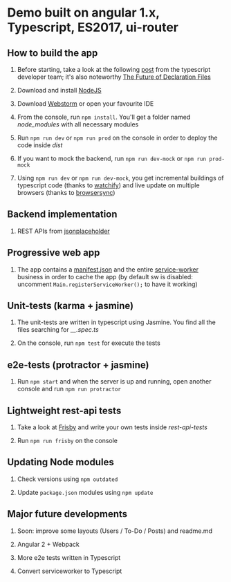 Demo built on angular 1.x, Typescript, ES2017, ui-router
=========

## How to build the app

1. Before starting, take a look at the following [post](http://www.typescriptlang.org/docs/handbook/gulp.html) from the typescript developer team; it's also noteworthy [The Future of Declaration Files](https://blogs.msdn.microsoft.com/typescript/2016/06/15/the-future-of-declaration-files/)

2. Download and install [NodeJS](https://nodejs.org/en/)

3. Download [Webstorm](https://www.jetbrains.com/webstorm/) or open your favourite IDE

4. From the console, run ``npm install``. You'll get a folder named *node_modules* with all necessary modules

5. Run ``npm run dev`` or ``npm run prod`` on the console in order to deploy the code inside *dist* 

6. If you want to mock the backend, run ``npm run dev-mock`` or ``npm run prod-mock``

7. Using ``npm run dev`` or ``npm run dev-mock``, you get incremental buildings of typescript code (thanks to [watchify](https://www.npmjs.com/package/watchify)) and live update on multiple browsers (thanks to [browsersync](https://browsersync.io))
   
## Backend implementation 

1. REST APIs from [jsonplaceholder](https://jsonplaceholder.typicode.com)

## Progressive web app 

1. The app contains a [manifest.json](https://developers.google.com/web/fundamentals/engage-and-retain/web-app-manifest/) and the entire [service-worker](https://developers.google.com/web/fundamentals/getting-started/primers/service-workers) business in order to cache the app (by default sw is disabled: uncomment ``Main.registerServiceWorker();`` to have it working)

## Unit-tests (karma + jasmine)

1. The unit-tests are written in typescript using Jasmine. You find all the files searching for *__.spec.ts*
 
2. On the console, run ``npm test`` for execute the tests

## e2e-tests (protractor + jasmine)

1. Run ``npm start`` and when the server is up and running, open another console and run ``npm run protractor``

## Lightweight rest-api tests

1. Take a look at [Frisby](http://frisbyjs.com) and write your own tests inside *rest-api-tests*

2. Run ``npm run frisby`` on the console

## Updating Node modules

1. Check versions using ``npm outdated``

2. Update ``package.json`` modules using ``npm update``

## Major future developments 

1. Soon: improve some layouts (Users / To-Do / Posts) and readme.md

2. Angular 2 + Webpack 

3. More e2e tests written in Typescript

4. Convert serviceworker to Typescript